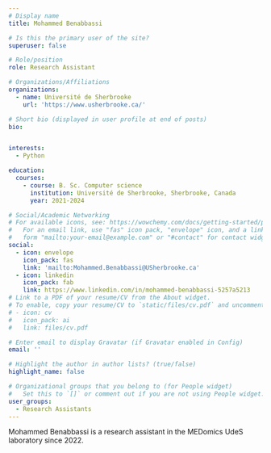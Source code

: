 ```yaml
---
# Display name
title: Mohammed Benabbassi

# Is this the primary user of the site?
superuser: false

# Role/position
role: Research Assistant

# Organizations/Affiliations
organizations:
  - name: Université de Sherbrooke
    url: 'https://www.usherbrooke.ca/'

# Short bio (displayed in user profile at end of posts)
bio: 


interests:
  - Python

education:
  courses:
    - course: B. Sc. Computer science
      institution: Université de Sherbrooke, Sherbrooke, Canada
      year: 2021-2024

# Social/Academic Networking
# For available icons, see: https://wowchemy.com/docs/getting-started/page-builder/#icons
#   For an email link, use "fas" icon pack, "envelope" icon, and a link in the
#   form "mailto:your-email@example.com" or "#contact" for contact widget.
social:
  - icon: envelope
    icon_pack: fas
    link: 'mailto:Mohammed.Benabbassi@USherbrooke.ca'
  - icon: linkedin
    icon_pack: fab
    link: https://www.linkedin.com/in/mohammed-benabbassi-5257a5213
# Link to a PDF of your resume/CV from the About widget.
# To enable, copy your resume/CV to `static/files/cv.pdf` and uncomment the lines below.
# - icon: cv
#   icon_pack: ai
#   link: files/cv.pdf

# Enter email to display Gravatar (if Gravatar enabled in Config)
email: ''

# Highlight the author in author lists? (true/false)
highlight_name: false

# Organizational groups that you belong to (for People widget)
#   Set this to `[]` or comment out if you are not using People widget.
user_groups:
  - Research Assistants
---
```


Mohammed Benabbassi is a research assistant in the MEDomics UdeS laboratory since 2022.
